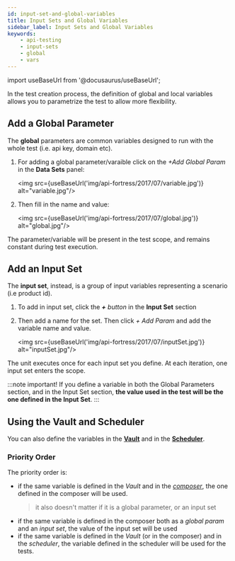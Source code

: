 ```yaml
---
id: input-set-and-global-variables
title: Input Sets and Global Variables
sidebar_label: Input Sets and Global Variables
keywords:
    - api-testing
    - input-sets
    - global
    - vars
---
```


import useBaseUrl from '@docusaurus/useBaseUrl';

In the test creation process, the definition of global and local variables allows you to parametrize the test to allow more flexibility.

## Add a Global Parameter

The **global** parameters are common variables designed to run with the whole test (i.e. api key, domain etc). 

1. For adding a global parameter/varaible click on the _+Add Global Param_ in the **Data Sets** panel:

   <img src={useBaseUrl('img/api-fortress/2017/07/variable.jpg')} alt="variable.jpg"/>

2. Then fill in the name and value:

   <img src={useBaseUrl('img/api-fortress/2017/07/global.jpg')} alt="global.jpg"/>

The parameter/variable will be present in the test scope, and remains constant during test execution.

## Add an Input Set

The **input set**, instead, is a group of input variables representing a scenario (i.e product id). 

1. To add in input set, click the _**+** button_ in the **Input Set** section
3. Then add a name for the set. Then click _+ Add Param_ and add the variable name and value.

   <img src={useBaseUrl('img/api-fortress/2017/07/inputSet.jpg')} alt="inputSet.jpg"/>

The unit executes once for each input set you define. At each iteration, one input set enters the scope.

:::note important!
If you define a variable in both the Global Parameters section, and in the Input Set section, **the value used in the test will be the one defined in the Input Set**.
:::

## Using the Vault and Scheduler

You can also define the variables in the [**Vault**](/api-testing/quick-start/the-vault) and in the [**Scheduler**](/api-testing/quick-start/schedule-a-test).

### Priority Order

The priority order is:

- if the same variable is defined in the _Vault_ and in the [_composer_](/api-testing/quick-start/composer), the one defined in the composer will be used.
  > it also doesn't matter if it is a global parameter, or an input set
- if the same variable is defined in the composer both as a  _global param_ and an _input set_, the value of the input set will be used
- if the same variable is defined in the _Vault_ (or in the composer) and in the _scheduler_, the variable defined in the scheduler will be used for the tests.
